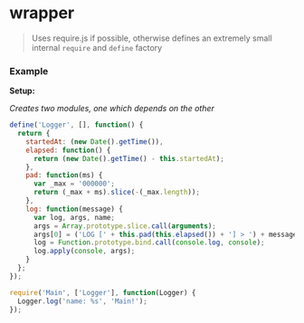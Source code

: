 
# wrapper

> Uses require.js if possible, otherwise defines an extremely small internal `require` and `define` factory

### Example

**Setup:**

_Creates two modules, one which depends on the other_

```javascript
define('Logger', [], function() {
  return {
    startedAt: (new Date().getTime()),
    elapsed: function() {
      return (new Date().getTime() - this.startedAt);
    },
    pad: function(ms) {
      var _max = '000000';
      return (_max + ms).slice(-(_max.length));
    },
    log: function(message) {
      var log, args, name;
      args = Array.prototype.slice.call(arguments);
      args[0] = ('LOG [' + this.pad(this.elapsed()) + '] > ') + message;
      log = Function.prototype.bind.call(console.log, console);
      log.apply(console, args);
    }
  };
});

require('Main', ['Logger'], function(Logger) {
  Logger.log('name: %s', 'Main!');
});
```
